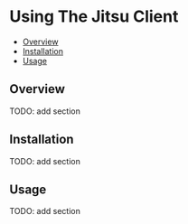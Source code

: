 # Using The Jitsu Client

- [Overview]()
- [Installation]()
- [Usage]()

## Overview

TODO: add section

## Installation

TODO: add section

## Usage

TODO: add section
